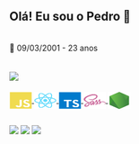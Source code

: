  <h2> Olá! Eu sou o Pedro 👋 </h2> <br>
 📆 09/03/2001 - 23 anos <br>
 <br>
 <br>

<div>
  <a href="https://github.com/PedroHammes">
  <img height="220em" src="https://github-readme-stats.vercel.app/api/top-langs/?username=PedroHammes&layout=compact&langs_count=7&theme=dark"/>
</div>
 
<div style="display: inline_block"><br>
   <img align="center" alt="Rafa-Js" height="30" width="40" src="https://raw.githubusercontent.com/devicons/devicon/master/icons/javascript/javascript-plain.svg">
   <img align="center" alt="Rafa-C" height="30" width="40" src="https://raw.githubusercontent.com/devicons/devicon/master/icons/react/react-original.svg">
   <img align="center" alt="Rafa-HTML" height="30" width="40" src="https://raw.githubusercontent.com/devicons/devicon/master/icons/typescript/typescript-original.svg">
   <img align="center" alt="Rafa-HTML" height="30" width="40" src="https://raw.githubusercontent.com/devicons/devicon/master/icons/sass/sass-original.svg">
   <img align="center" alt="Rafa-CSS" height="30" width="40" src="https://raw.githubusercontent.com/devicons/devicon/master/icons/nodejs/nodejs-original.svg">
</div> 
  
  ##
  
<div>
  <a href="https://instagram.com/pedrohammes_" target="_blank"><img src="https://img.shields.io/badge/-Instagram-%23E4405F?style=for-the-badge&logo=instagram&logoColor=white" target="_blank"></a>
  <a href = "hammespredo@gmail.com"><img src="https://img.shields.io/badge/-Gmail-%23333?style=for-the-badge&logo=gmail&logoColor=white" target="_blank"></a>
  <a href="https://www.linkedin.com/in/pedro-hammes-7a6883208/" target="_blank"><img src="https://img.shields.io/badge/-LinkedIn-%230077B5?style=for-the-badge&logo=linkedin&logoColor=white" target="_blank"></a> 
</div>
